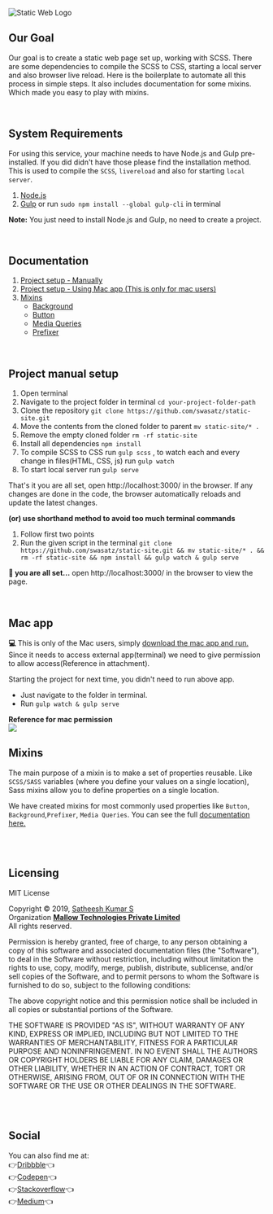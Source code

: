 ![Static Web Logo](https://satheesh-design.in/static-web-app/logo-sm.png "Static Web Logo") <br/>

## Our Goal

Our goal is to create a static web page set up, working with SCSS. There are some dependencies to compile the SCSS to CSS, starting a local server and also browser live reload. Here is the boilerplate to automate all this process in simple steps. It also includes documentation for some mixins. Which made you easy to play with mixins.

<br/>

## System Requirements
For using this service,  your machine needs to have Node.js and Gulp pre-installed. If you did didn't have those please find the installation method. This is used to compile the `SCSS`, `livereload` and also for starting `local server`.
1. [Node.js](https://nodejs.org/en/)
2. [Gulp](https://gulpjs.com/docs/en/getting-started/quick-start) or run `sudo npm install --global gulp-cli` in  terminal

**Note:** You just need to install Node.js and Gulp, no need to create a project. 

<br/>

Documentation
-------------
1. [Project setup - Manually](#project-manual-setup)
2. [Project setup - Using Mac app (This is only for mac users)](#mac-app)
3. [Mixins](#mixins)
     - [Background](https://github.com/swasatz/static-site/tree/master/scss#background)
     - [Button](https://github.com/swasatz/static-site/tree/master/scss#button)
     - [Media Queries](https://github.com/swasatz/static-site/tree/master/scss#media-queries)
     - [Prefixer](https://github.com/swasatz/static-site/tree/master/scss#prefixer)

<br/>

## Project manual setup
1. Open terminal
2. Navigate to the project folder in terminal `cd your-project-folder-path`
3. Clone the repository `git clone https://github.com/swasatz/static-site.git`
4. Move the contents from the cloned folder to parent `mv static-site/* . `
5. Remove the empty cloned folder `rm -rf static-site`
6. Install all dependencies `npm install`
7. To compile SCSS to CSS run `gulp scss` , to watch each and every change in files(HTML, CSS, js) run `gulp watch`
8. To start local server run `gulp serve`

That's it you are all set, open http://localhost:3000/ in the browser. If any changes are done in the code, the browser automatically reloads and update the latest changes.

**(or) use shorthand method to avoid too much terminal commands**

1. Follow first two points
2. Run the given script in the terminal `git clone https://github.com/swasatz/static-site.git && mv static-site/* . && rm -rf static-site && npm install && gulp watch & gulp serve`

**:clap: you are all set...** open http://localhost:3000/ in the browser to view the page.

<br/>

## Mac app
**:computer:**
This is only of the Mac users, simply [download the mac app and run.](https://satheesh-design.in/static-web-app/Static-web-setup.zip)
Since it needs to access external app(terminal) we need to give permission to allow access(Reference in attachment).

Starting the project for next time, you didn't need to run above app. 
- Just navigate to the folder in terminal.
- Run `gulp watch & gulp serve`

**Reference for mac permission**<br/>
<img src="https://satheesh-design.in/static-web-app/sw-privacy.png" style="max-width: 100%;">
<br/>

## Mixins
The main purpose of a mixin is to make a set of properties reusable. Like `SCSS/SASS` variables (where you define your values on a single location), Sass mixins allow you to define properties on a single location.

We have created mixins for most commonly used properties like `Button`, `Background`,`Prefixer`, `Media Queries`.
You can see the full [documentation here.](https://github.com/swasatz/static-site/tree/master/scss)

<br/>
<br/> 

Licensing
---------

MIT License

Copyright © 2019, [Satheesh Kumar S](https://satheesh-design.in/)<br/>
Organization [**Mallow Technologies Private Limited**](https://www.mallow-tech.com/)<br/>
All rights reserved.<br/>

Permission is hereby granted, free of charge, to any person obtaining a copy
of this software and associated documentation files (the "Software"), to deal
in the Software without restriction, including without limitation the rights
to use, copy, modify, merge, publish, distribute, sublicense, and/or sell
copies of the Software, and to permit persons to whom the Software is
furnished to do so, subject to the following conditions:

The above copyright notice and this permission notice shall be included in all
copies or substantial portions of the Software.

THE SOFTWARE IS PROVIDED "AS IS", WITHOUT WARRANTY OF ANY KIND, EXPRESS OR
IMPLIED, INCLUDING BUT NOT LIMITED TO THE WARRANTIES OF MERCHANTABILITY,
FITNESS FOR A PARTICULAR PURPOSE AND NONINFRINGEMENT. IN NO EVENT SHALL THE
AUTHORS OR COPYRIGHT HOLDERS BE LIABLE FOR ANY CLAIM, DAMAGES OR OTHER
LIABILITY, WHETHER IN AN ACTION OF CONTRACT, TORT OR OTHERWISE, ARISING FROM,
OUT OF OR IN CONNECTION WITH THE SOFTWARE OR THE USE OR OTHER DEALINGS IN THE
SOFTWARE.


<br/>
<br/>

## Social
You can also find me at:<br/>
:point_right:<a href="https://dribbble.com/satheesh_design" target="_blank">Dribbble</a>:point_left:<br/>
:point_right:<a href="https://codepen.io/satheesh_design/" target="_blank">Codepen</a>:point_left:<br/>
:point_right:<a href="https://stackoverflow.com/users/5746301/satheesh-kumar" target="_blank">Stackoverflow</a>:point_left:<br/>
:point_right:<a href="https://medium.com/@satheesh_design" target="_blank">Medium</a>:point_left:<br/>
